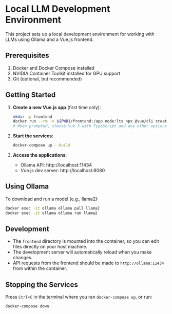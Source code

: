 # Local LLM Development Environment

This project sets up a local development environment for working with LLMs using Ollama and a Vue.js frontend.

## Prerequisites

1. Docker and Docker Compose installed
2. NVIDIA Container Toolkit installed for GPU support
3. Git (optional, but recommended)

## Getting Started

1. **Create a new Vue.js app** (first time only):
   ```bash
   mkdir -p frontend
   docker run --rm -v ${PWD}/frontend:/app node:lts npx @vue/cli create .
   # When prompted, choose Vue 3 with TypeScript and any other options you prefer
   ```

2. **Start the services**:
   ```bash
   docker-compose up --build
   ```

3. **Access the applications**:
   - Ollama API: http://localhost:11434
   - Vue.js dev server: http://localhost:8080

## Using Ollama

To download and run a model (e.g., llama2):

```bash
docker exec -it ollama ollama pull llama2
docker exec -it ollama ollama run llama2
```

## Development

- The `frontend` directory is mounted into the container, so you can edit files directly on your host machine.
- The development server will automatically reload when you make changes.
- API requests from the frontend should be made to `http://ollama:11434` from within the container.

## Stopping the Services

Press `Ctrl+C` in the terminal where you ran `docker-compose up`, or run:

```bash
docker-compose down
```